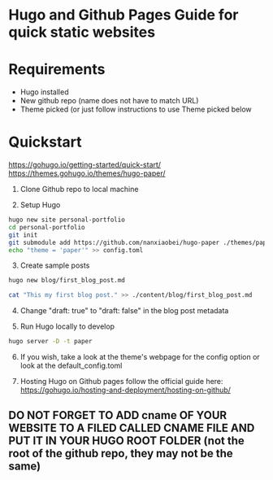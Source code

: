 # Hugo and Github Pages Guide for quick static websites

# Requirements

- Hugo installed
- New github repo (name does not have to match URL)
- Theme picked (or just follow instructions to use Theme picked below

# Quickstart

https://gohugo.io/getting-started/quick-start/
https://themes.gohugo.io/themes/hugo-paper/

1. Clone Github repo to local machine

2. Setup Hugo

```bash
hugo new site personal-portfolio
cd personal-portfolio
git init
git submodule add https://github.com/nanxiaobei/hugo-paper ./themes/paper
echo "theme = 'paper'" >> config.toml
```

3. Create sample posts

```bash
hugo new blog/first_blog_post.md

cat "This my first blog post." >> ./content/blog/first_blog_post.md
```

4. Change "draft: true" to "draft: false" in the blog post metadata


5. Run Hugo locally to develop

```bash
hugo server -D -t paper
```
6. If you wish, take a look at the theme's webpage for the config option or look at the default_config.toml

7. Hosting Hugo on Github pages follow the official guide here: https://gohugo.io/hosting-and-deployment/hosting-on-github/

## DO NOT FORGET TO ADD cname OF YOUR WEBSITE TO A FILED CALLED CNAME FILE AND PUT IT IN YOUR HUGO ROOT FOLDER (not the root of the github repo, they may not be the same)
